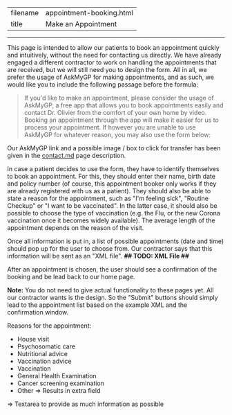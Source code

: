 |          |                            |
|----------|----------------------------|
| filename | appointment-booking.html   |
| title    | Make an Appointment        |
-----------------------------------------

This page is intended to allow our patients to book an appointment quickly and intuitively, without the need for contacting us directly. We have already engaged a different contractor to work on handling the appointments that are received, but we will still need you to design the form. All in all, we prefer the usage of AskMyGP for making appointments, and as such, we would like you to include the following passage before the formula:

> If you'd like to make an appointment, please consider the usage of AskMyGP, a free app that allows you to book appointments easily and contact Dr. Olivier from the comfort of your own home by video. Booking an appointment through the app will make it easier for us to process your appointment. If however you are unable to use AskMyGP for whatever reason, you may also use the form below:

Our AskMyGP link and a possible image / box to click for transfer has been given in the [contact.md](contact.md) page description.

In case a patient decides to use the form, they have to identify themselves to book an appointment. For this, they should enter their name, birth date and policy number (of course, this appointment booker only works if they are already registered with us as a patient). They should also be able to state a reason for the appointment, such as "I'm feeling sick", "Routine Checkup" or "I want to be vaccinated". In the latter case, it should also be possible to choose the type of vaccination (e.g. the Flu, or the new Corona vaccination once it becomes widely available). The average length of the appointment depends on the reason of the visit. 

Once all information is put in, a list of possible appointments (date and time) should pop up for the user to choose from. Our contractor says that this information will be sent as an "XML file". **## TODO: XML File ##**

After an appointment is chosen, the user should see a confirmation of the booking and be lead back to our home page.


**Note:** You do not need to give actual functionality to these pages yet. All our contractor wants is the design. So the "Submit" buttons should simply lead to the appointment list based on the example XML and the confirmation window.

Reasons for the appointment:
- House visit
- Psychosomatic care
- Nutritional advice
- Vaccination advice
- Vaccination
- General Health Examination
- Cancer screening examination
- Other => Results in extra field

=> Textarea to provide as much information as possible
